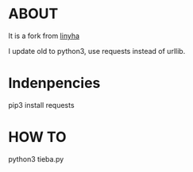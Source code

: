# ABOUT
It is a fork from [linyha](https://github.com/linyha/tieba)
  
I update old to python3, use requests instead of urllib.

# Indenpencies 
pip3 install requests

# HOW TO  
python3 tieba.py 
